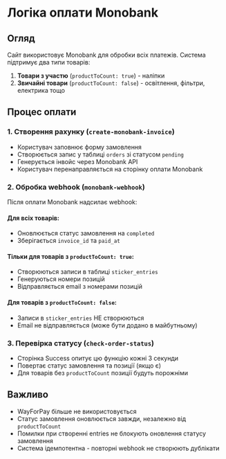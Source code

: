 # Логіка оплати Monobank

## Огляд

Сайт використовує Monobank для обробки всіх платежів. Система підтримує два типи товарів:
1. **Товари з участю** (`productToCount: true`) - наліпки
2. **Звичайні товари** (`productToCount: false`) - освітлення, фільтри, електрика тощо

## Процес оплати

### 1. Створення рахунку (`create-monobank-invoice`)
- Користувач заповнює форму замовлення
- Створюється запис у таблиці `orders` зі статусом `pending`
- Генерується інвойс через Monobank API
- Користувач перенаправляється на сторінку оплати Monobank

### 2. Обробка webhook (`monobank-webhook`)
Після оплати Monobank надсилає webhook:

#### Для всіх товарів:
- Оновлюється статус замовлення на `completed`
- Зберігається `invoice_id` та `paid_at`

#### Тільки для товарів з `productToCount: true`:
- Створюються записи в таблиці `sticker_entries`
- Генеруються номери позицій
- Відправляється email з номерами позицій

#### Для товарів з `productToCount: false`:
- Записи в `sticker_entries` НЕ створюються
- Email не відправляється (може бути додано в майбутньому)

### 3. Перевірка статусу (`check-order-status`)
- Сторінка Success опитує цю функцію кожні 3 секунди
- Повертає статус замовлення та позиції (якщо є)
- Для товарів без `productToCount` позиції будуть порожніми

## Важливо

- WayForPay більше не використовується
- Статус замовлення оновлюється завжди, незалежно від `productToCount`
- Помилки при створенні entries не блокують оновлення статусу замовлення
- Система ідемпотентна - повторні webhook не створюють дублікати
